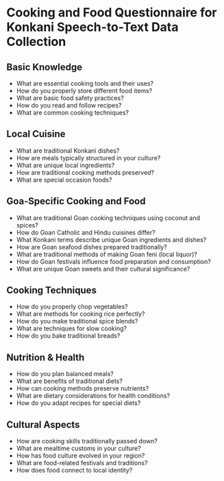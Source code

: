 # Cooking and Food Questionnaire for Konkani Speech-to-Text Data Collection

## Basic Knowledge

- What are essential cooking tools and their uses?
- How do you properly store different food items?
- What are basic food safety practices?
- How do you read and follow recipes?
- What are common cooking techniques?

## Local Cuisine

- What are traditional Konkani dishes?
- How are meals typically structured in your culture?
- What are unique local ingredients?
- How are traditional cooking methods preserved?
- What are special occasion foods?

## Goa-Specific Cooking and Food

- What are traditional Goan cooking techniques using coconut and spices?
- How do Goan Catholic and Hindu cuisines differ?
- What Konkani terms describe unique Goan ingredients and dishes?
- How are Goan seafood dishes prepared traditionally?
- What are traditional methods of making Goan feni (local liquor)?
- How do Goan festivals influence food preparation and consumption?
- What are unique Goan sweets and their cultural significance?

## Cooking Techniques

- How do you properly chop vegetables?
- What are methods for cooking rice perfectly?
- How do you make traditional spice blends?
- What are techniques for slow cooking?
- How do you bake traditional breads?

## Nutrition & Health

- How do you plan balanced meals?
- What are benefits of traditional diets?
- How can cooking methods preserve nutrients?
- What are dietary considerations for health conditions?
- How do you adapt recipes for special diets?

## Cultural Aspects

- How are cooking skills traditionally passed down?
- What are mealtime customs in your culture?
- How has food culture evolved in your region?
- What are food-related festivals and traditions?
- How does food connect to local identity?

